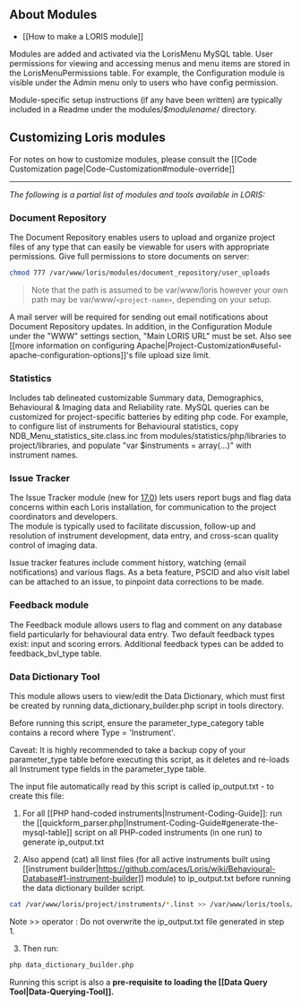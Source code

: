 ## About Modules 

* [[How to make a LORIS module]]

Modules are added and activated via the LorisMenu MySQL table. User permissions for viewing and accessing menus and menu items are stored in the LorisMenuPermissions table. For example, the Configuration module is visible under the Admin menu only to users who have config permission.

Module-specific setup instructions (if any have been written) are typically included in a Readme under the modules/_$modulename_/ directory.

## Customizing Loris modules

For notes on how to customize modules, please consult the [[Code Customization page|Code-Customization#module-override]]

***

_The following is a partial list of modules and tools available in LORIS:_ 

### Document Repository

The Document Repository enables users to upload and organize project files of any type that can easily be 
viewable for users with appropriate permissions. Give full permissions to store documents on server:

```bash
chmod 777 /var/www/loris/modules/document_repository/user_uploads
```

> Note that the path is assumed to be var/www/loris however your own path may be var/www/`<project-name>`, depending on your setup. 

A mail server will be required for sending out email notifications about Document Repository updates. In addition, in the Configuration Module under the "WWW" settings section, "Main LORIS URL" must be set. Also see [[more information on configuring Apache|Project-Customization#useful-apache-configuration-options]]'s file upload size limit.

### Statistics

Includes tab delineated customizable Summary data, Demographics, Behavioural & Imaging data and Reliability rate. MySQL queries can be customized for project-specific batteries by editing php code. For example, to configure list of instruments for Behavioural statistics, copy NDB_Menu_statistics_site.class.inc from modules/statistics/php/libraries to project/libraries, and populate "var $instruments = array(...)" with instrument names.

### Issue Tracker 

The Issue Tracker module (new for [17.0](https://github.com/aces/Loris/releases)) lets users report bugs and flag data concerns within each Loris installation, for communication to the project coordinators and developers.  
The module is typically used to facilitate discussion, follow-up and resolution of instrument development, data entry, and cross-scan quality control of imaging data.   

Issue tracker features include comment history, watching (email notifications) and various flags. As a beta feature, PSCID and also visit label can be attached to an issue, to pinpoint data corrections to be made.


### Feedback module

The Feedback module allows users to flag and comment on any database field particularly for behavioural data entry. Two default feedback types exist: input and scoring errors. Additional feedback types can be added to feedback_bvl_type table. 


### Data Dictionary Tool

This module allows users to view/edit the Data Dictionary, which must first be created by running data_dictionary_builder.php script in tools directory.  

Before running this script, ensure the parameter_type_category table contains a record where Type = 'Instrument'.

Caveat: It is highly recommended to take a backup copy of your parameter_type table before executing this script, as it deletes and re-loads all Instrument type fields in the parameter_type table.    

The input file automatically read by this script is called ip_output.txt - to create this file: 

1. For all [[PHP hand-coded instruments|Instrument-Coding-Guide]]: run the [[quickform_parser.php|Instrument-Coding-Guide#generate-the-mysql-table]] script on all PHP-coded instruments (in one run) to generate ip_output.txt

2. Also append (cat) all linst files (for all active instruments built using [[instrument builder|https://github.com/aces/Loris/wiki/Behavioural-Database#1-instrument-builder]] module) to ip_output.txt before running the data dictionary builder script. 

```bash
cat /var/www/loris/project/instruments/*.linst >> /var/www/loris/tools/ip_output.txt
```
Note >> operator : Do not overwrite the ip_output.txt file generated in step 1. 

3. Then run: 
```bash
php data_dictionary_builder.php 
```

Running this script is also a **pre-requisite to loading the [[Data Query Tool|Data-Querying-Tool]].**
